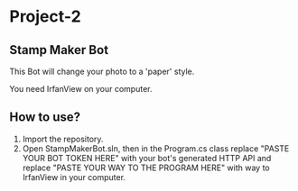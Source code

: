 # Project-2
## Stamp Maker Bot

This Bot will change your photo to a 'paper' style.

You need IrfanView on your computer.

## How to use?
1. Import the repository.
2. Open StampMakerBot.sln, then in the Program.cs class replace "PASTE YOUR BOT TOKEN HERE" with your bot's generated HTTP API and replace "PASTE YOUR WAY TO THE PROGRAM HERE" with way to IrfanView in your computer.

